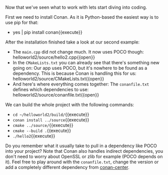 Now that we've seen what to work with lets start diving into coding.

First we need to install Conan. As it is Python-based the easiest way is to use pip for that:
* yes | pip install conan{{execute}}

After the installation finished take a look at our second example:
* The `main.cpp` did not change much. It now uses POCO though: helloworld2/source/hello2.cpp{{open}}
* In the `CMakeLists.txt` you can already see that there's something new going on: Our app uses POCO, but it's nowhere to be found as a dependency. This is because Conan is handling this for us: helloworld2/source/CMakeLists.txt{{open}}
* And here's where everything comes together: The `conanfile.txt` defines which dependencies to use: helloworld2/source/conanfile.txt{{open}}

We can build the whole project with the following commands:
* `cd ~/helloworld2/build/`{{execute}}
* `conan install ../source`{{execute}}
* `cmake ../source/`{{execute}}
* `cmake --build .`{{execute}}
* `./hello2`{{execute}}

Do you remember what it usually take to pull in a dependency like POCO into your project? Note that Conan also handles indirect dependencies, you don't need to worry about OpenSSL or zlib for example (POCO depends on it). Feel free to play around with the `conanfile.txt`, change the version or add a completely different dependency from [conan-center](https://bintray.com/conan/conan-center).

